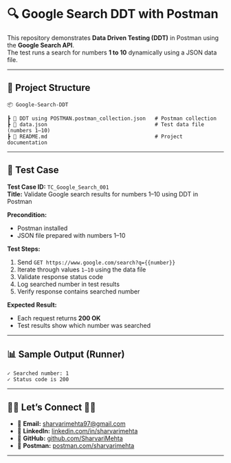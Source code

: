 # 🔍 Google Search DDT with Postman

This repository demonstrates **Data Driven Testing (DDT)** in Postman using the **Google Search API**.  
The test runs a search for numbers **1 to 10** dynamically using a JSON data file.

---

## 📂 Project Structure
```
📦 Google-Search-DDT

┣ 📜 DDT using POSTMAN.postman_collection.json   # Postman collection
┣ 📜 data.json                                   # Test data file (numbers 1–10)
┣ 📜 README.md                                   # Project documentation
````
---

## 📝 Test Case

**Test Case ID:** `TC_Google_Search_001`     
**Title:** Validate Google search results for numbers 1–10 using DDT in Postman

**Precondition:**

* Postman installed
* JSON file prepared with numbers 1–10

**Test Steps:**

1. Send `GET https://www.google.com/search?q={{number}}`
2. Iterate through values `1–10` using the data file
3. Validate response status code
4. Log searched number in test results
5. Verify response contains searched number

**Expected Result:**

* Each request returns **200 OK**
* Test results show which number was searched
---

## 📊 Sample Output (Runner)

```
✓ Searched number: 1
✓ Status code is 200
```
---
## 🙋‍♀️ Let’s Connect 👩‍💻

- 📧 **Email:** [sharvarimehta97@gmail.com](mailto:sharvarimehta97@gmail.com)  
- 💼 **LinkedIn:** [linkedin.com/in/sharvarimehta](https://www.linkedin.com/in/sharvarimehta)  
- 🚀 **GitHub:** [github.com/SharvariMehta](https://github.com/SharvariMehta)  
- 🔗 **Postman:** [postman.com/sharvarimehta](https://www.postman.com/sharvarimehta)  
---
